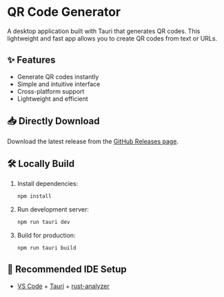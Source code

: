 # QR Code Generator

A desktop application built with Tauri that generates QR codes. This lightweight and fast app allows you to create QR codes from text or URLs.

## ✨ Features

- Generate QR codes instantly
- Simple and intuitive interface
- Cross-platform support
- Lightweight and efficient

## 📥 Directly Download

Download the latest release from the [GitHub Releases page](https://github.com/LoopyBrainie/qr-generator/releases).

## 🛠️ Locally Build

1. Install dependencies:
    ```bash
    npm install
    ```

2. Run development server:
    ```bash
    npm run tauri dev
    ```

3. Build for production:
    ```bash
    npm run tauri build
    ```

## 🔧 Recommended IDE Setup

- [VS Code](https://code.visualstudio.com/) + [Tauri](https://marketplace.visualstudio.com/items?itemName=tauri-apps.tauri-vscode) + [rust-analyzer](https://marketplace.visualstudio.com/items?itemName=rust-lang.rust-analyzer)
